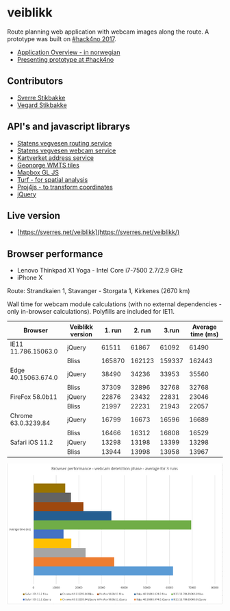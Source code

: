 # veiblikk

Route planning web application with webcam images along the route.
A prototype was built on [#hack4no 2017](http://www.hack4.no/).

- [Application Overview - in norwegian](http://folk.ntnu.no/sverrsti/GEO2311-H2017/webapplikasjon-eksempel.html)
- [Presenting prototype at #hack4no](https://www.flickr.com/photos/statenskartverk/38011135581/in/album-72157688079862294/)

## Contributors

- [Sverre Stikbakke](https://github.com/sverres)
- [Vegard Stikbakke](https://github.com/vegarsti)

## API's and javascript librarys

- [Statens vegvesen routing service](https://data.norge.no/data/statens-vegvesen/api-ruteplantjeneste-bil)
- [Statens vegvesen webcam service](https://data.norge.no/data/statens-vegvesen/trafikkinformasjon-p%C3%A5-datex-format)
- [Kartverket address service](https://www.kartverket.no/data/stedsnavnsok/)
- [Geonorge WMTS tiles](https://kartkatalog.geonorge.no/metadata/uuid/758607fa-45d2-41b1-b8fe-fc7a2c5bcd8d)
- [Mapbox GL JS](https://www.mapbox.com/mapbox-gl-js/api/)
- [Turf - for spatial analysis](http://turfjs.org/)
- [Proj4js - to transform coordinates](http://proj4js.org/)
- [jQuery](https://jquery.com/)

## Live version

- [https://sverres.net/veiblikk](https://sverres.net/veiblikk/)

## Browser performance

- Lenovo Thinkpad X1 Yoga - Intel Core i7-7500 2.7/2.9 GHz
- iPhone X

Route: Strandkaien 1, Stavanger - Storgata 1, Kirkenes (2670 km)

Wall time for webcam module calculations (with no external dependencies - only in-browser calculations). Polyfills are included for IE11.

Browser |Veiblikk version |1. run |2. run |3.run |Average time (ms)
-- |-- |-- |-- |-- |--
IE11 11.786.15063.0 |jQuery |61511 |61867 |61092 |61490
| |Bliss |165870 |162123 |159337 |162443
Edge 40.15063.674.0 |jQuery |38490 |34236 |33953 |35560
| |Bliss |37309 |32896 |32768 |32768  |34324
FireFox 58.0b11 |jQuery |22876 |23432 |22831 |23046
| |Bliss |21997 |22231 |21943 |22057
Chrome 63.0.3239.84 |jQuery |16799 |16673 |16596 |16689
| |Bliss |16466 |16312 |16808 |16529
Safari iOS 11.2 |jQuery |13298 |13198 |13399 |13298
| |Bliss |13944 |13998 |13958 |13967

![Browser performance](browser-performance.png)




